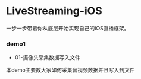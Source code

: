 # LiveStreaming-iOS
一步一步带着你从底层开始实现自己的iOS直播框架。


### demo1 
* 01-摄像头采集数据写入文件

本demo主要教大家如何采集音视频数据并且写入到文件<br>

